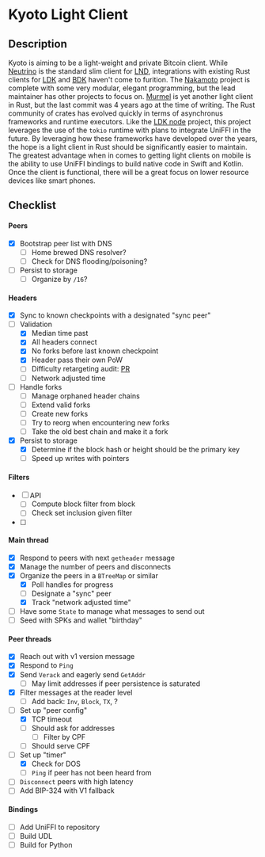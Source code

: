 # Kyoto Light Client

## Description

Kyoto is aiming to be a light-weight and private Bitcoin client. While [Neutrino](https://github.com/lightninglabs/neutrino/blob/master) is the standard slim client for [LND](https://github.com/lightningnetwork/lnd), integrations with existing Rust clients for [LDK](https://github.com/lightningdevkit) and [BDK](https://github.com/bitcoindevkit) haven't come to furition. The [Nakamoto](https://github.com/cloudhead/nakamoto) project is complete with some very modular, elegant programming, but the lead maintainer has other projects to focus on. [Murmel](https://github.com/rust-bitcoin/murmel) is yet another light client in Rust, but the last commit was 4 years ago at the time of writing. The Rust community of crates has evolved quickly in terms of asynchronus frameworks and runtime executors. Like the [LDK node](https://github.com/lightningdevkit/ldk-node?tab=readme-ov-file) project, this project leverages the use of the `tokio` runtime with plans to integrate UniFFI in the future. By leveraging how these frameworks have developed over the years, the hope is a light client in Rust should be significantly easier to maintain. The greatest advantage when in comes to getting light clients on mobile is the ability to use UniFFI bindings to build native code in Swift and Kotlin. Once the client is functional, there will be a great focus on lower resource devices like smart phones.

## Checklist

#### Peers
- [x] Bootstrap peer list with DNS
    - [ ] Home brewed DNS resolver?
    - [ ] Check for DNS flooding/poisoning?
- [ ] Persist to storage 
    - [ ] Organize by `/16`?

#### Headers
- [x] Sync to known checkpoints with a designated "sync peer"
- [ ] Validation
    - [x] Median time past
    - [x] All headers connect
    - [x] No forks before last known checkpoint
    - [x] Header pass their own PoW
    - [ ] Difficulty retargeting audit: [PR](https://github.com/rust-bitcoin/rust-bitcoin/pull/2740)
    - [ ] Network adjusted time
- [ ] Handle forks
    - [ ] Manage orphaned header chains
    - [ ] Extend valid forks
    - [ ] Create new forks
    - [ ] Try to reorg when encountering new forks
    - [ ] Take the old best chain and make it a fork
- [x] Persist to storage
    - [x] Determine if the block hash or height should be the primary key
    - [ ] Speed up writes with pointers

#### Filters
- [ ] API
    - [ ] Compute block filter from block
    - [ ] Check set inclusion given filter
- [ ] 

#### Main thread
- [x] Respond to peers with next `getheader` message
- [x] Manage the number of peers and disconnects
- [x] Organize the peers in a `BTreeMap` or similar
    - [x] Poll handles for progress
    - [ ] Designate a "sync" peer
    - [x] Track "network adjusted time"
- [ ] Have some `State` to manage what messages to send out
- [ ] Seed with SPKs and wallet "birthday"

#### Peer threads
- [x] Reach out with v1 version message
- [x] Respond to `Ping`
- [x] Send `Verack` and eagerly send `GetAddr`
    - [ ] May limit addresses if peer persistence is saturated
- [x] Filter messages at the reader level
    - [ ] Add back: `Inv`, `Block`, `TX`, ?   
- [ ] Set up "peer config"
    - [x] TCP timeout
    - [ ] Should ask for addresses
        - [ ] Filter by CPF
    - [ ] Should serve CPF
- [ ] Set up "timer"
    - [x] Check for DOS
    - [ ] `Ping` if peer has not been heard from
- [ ] `Disconnect` peers with high latency
- [ ] Add BIP-324 with V1 fallback

#### Bindings
- [ ] Add UniFFI to repository
- [ ] Build UDL
- [ ] Build for Python